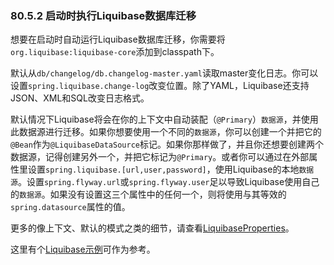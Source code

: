 ### 80.5.2 启动时执行Liquibase数据库迁移

想要在启动时自动运行Liquibase数据库迁移，你需要将`org.liquibase:liquibase-core`添加到classpath下。

默认从`db/changelog/db.changelog-master.yaml`读取master变化日志。你可以设置`spring.liquibase.change-log`改变位置。除了YAML，Liquibase还支持JSON、XML和SQL改变日志格式。

默认情况下Liquibase将会在你的上下文中自动装配（`@Primary`）`数据源`，并使用此数据源进行迁移。如果你想要使用一个不同的`数据源`，你可以创建一个并把它的`@Bean`作为`@LiquibaseDataSource`标记。如果你那样做了，并且你还想要创建两个数据源，记得创建另外一个，并把它标记为`@Primary`。或者你可以通过在外部属性里设置`spring.liquibase.[url,user,password]`，使用Liquibase的本地`数据源`。设置`spring.flyway.url`或`spring.flyway.user`足以导致Liquibase使用自己的`数据源`。如果没有设置这三个属性中的任何一个，则将使用与其等效的`spring.datasource`属性的值。

更多的像上下文、默认的模式之类的细节，请查看[LiquibaseProperties](https://github.com/spring-projects/spring-boot/tree/v2.0.0.RELEASE/spring-boot-project/spring-boot-autoconfigure/src/main/java/org/springframework/boot/autoconfigure/liquibase/LiquibaseProperties.java)。

这里有个[Liquibase示例](https://github.com/spring-projects/spring-boot/tree/v2.0.0.RELEASE/spring-boot-samples/spring-boot-sample-liquibase)可作为参考。

